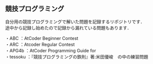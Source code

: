 ## 競技プログラミング
自分用の競技プログラミングで解いた問題を記録するリポジトリです．</br>
途中から記録し始めたので記録から漏れている問題もあります．

・ABC ：AtCoder Beginner Contest</br>
・ARC ：Atcoder Regular Contest </br>
・APG4b ：AtCoder Programming Guide for </br>
・tessoku ：『競技プログラミングの鉄則』著:米田優峻　の中の練習問題　</br>
